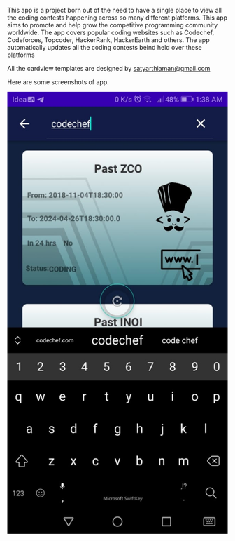 This app is a project born out of the need to have a single place to view all the coding contests happening across so many different platforms. This app aims to promote and help grow the competitive programming community worldwide.
The app covers popular coding websites such as Codechef, Codeforces, Topcoder, HackerRank, HackerEarth and others. The app automatically updates all the coding contests beind held over these platforms

All the cardview templates are designed by satyarthiaman@gmail.com


Here are some screenshots of app.

![search bar](https://github.com/nirajninja/Coding-Calender/blob/master/app/src/main/res/drawable-v24/ss1.jpg)
